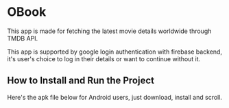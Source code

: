 # OBook

This app is made for fetching the latest movie details worldwide through TMDB API.

This app is supported by google login authentication with firebase backend, it's user's choice to log in their details or want to continue without it.

## How to Install and Run the Project

Here's the apk file below for Android users, just download, install and scroll.
